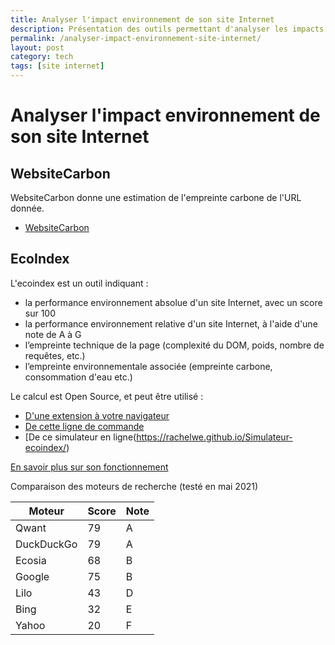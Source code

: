 ```yaml
---
title: Analyser l'impact environnement de son site Internet
description: Présentation des outils permettant d'analyser les impacts environnementaux de son site Internet
permalink: /analyser-impact-environnement-site-internet/
layout: post
category: tech
tags: [site internet]
---
```


# Analyser l'impact environnement de son site Internet

## WebsiteCarbon

WebsiteCarbon donne une estimation de l'empreinte carbone de l'URL donnée.

* [WebsiteCarbon](https://www.websitecarbon.com/)

## EcoIndex

L'ecoindex est un outil indiquant :
* la performance environnement absolue d'un site Internet, avec un score sur 100
* la performance environnement relative d'un site Internet, à l'aide d'une note de A à G
* l’empreinte technique de la page (complexité du DOM, poids, nombre de requêtes, etc.)
* l’empreinte environnementale associée (empreinte carbone, consommation d'eau etc.)

Le calcul est Open Source, et peut être utilisé :
* [D'une extension à votre navigateur](http://www.ecoindex.fr/)
* [De cette ligne de commande](https://github.com/cnumr/ecoindex_cli)
* [De ce simulateur en ligne(https://rachelwe.github.io/Simulateur-ecoindex/)

[En savoir plus sur son fonctionnement](http://www.ecoindex.fr/quest-ce-que-ecoindex/)

Comparaison des moteurs de recherche (testé en mai 2021)

| Moteur          | Score           | Note            |
| --------------- | --------------- | --------------- |
| Qwant | 79 | A |
| DuckDuckGo | 79 | A |
| Ecosia | 68 | B |
|    Google  |    75    | B |
|    Lilo  |    43    | D |
|    Bing    |    32    | E   |
|    Yahoo    |    20    | F   |


